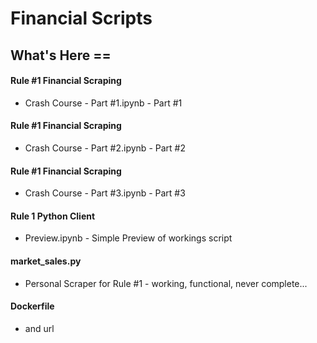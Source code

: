 # Financial Scripts

## What's Here ==
#### Rule #1 Financial Scraping 
- Crash Course - Part #1.ipynb - Part #1
#### Rule #1 Financial Scraping 
- Crash Course - Part #2.ipynb - Part #2
#### Rule #1 Financial Scraping 
- Crash Course - Part #3.ipynb - Part #3
#### Rule 1 Python Client 
- Preview.ipynb - Simple Preview of workings script
#### market_sales.py 
- Personal Scraper for Rule #1 - working, functional, never complete...
#### Dockerfile 
- and url
